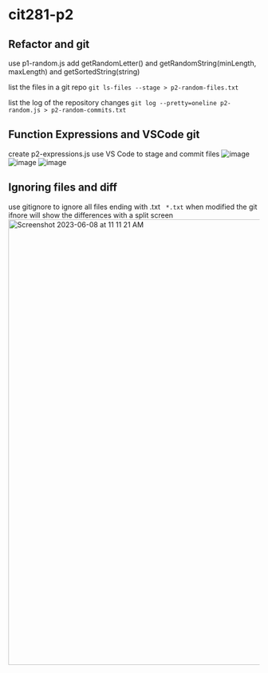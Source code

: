 # cit281-p2
## Refactor and git 
use p1-random.js 
add getRandomLetter() and getRandomString(minLength, maxLength) and getSortedString(string) 

list the files in a git repo 
```git ls-files --stage > p2-random-files.txt``` 

list the log of the repository changes 
```git log --pretty=oneline p2-random.js > p2-random-commits.txt```
## Function Expressions and VSCode git 
create p2-expressions.js 
use VS Code to stage and commit files 
![image](https://github.com/mmathes2/cit281-p2/assets/134009490/911c8264-a32a-427b-85d6-7c537438ee6e)
![image](https://github.com/mmathes2/cit281-p2/assets/134009490/699392d9-c445-4a8c-82dd-5bb4ac844c3e)
![image](https://github.com/mmathes2/cit281-p2/assets/134009490/20c11c70-23ed-452f-8364-09b9f4fb15e2)

## Ignoring files and diff 
use gitignore to ignore all files ending with .txt 
``` *.txt``` 
when modified the git ifnore will show the differences with a split screen 
<img width="894" alt="Screenshot 2023-06-08 at 11 11 21 AM" src="https://github.com/mmathes2/cit281-p2/assets/134009490/27a8893c-b7c5-4435-82de-9155f7fd5881">
